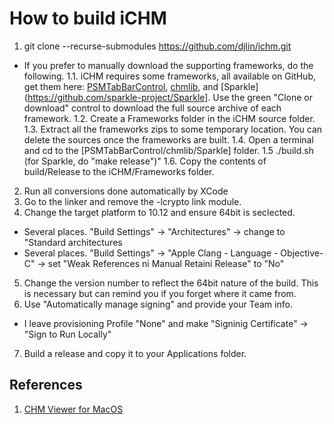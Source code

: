 # How to build iCHM

1. git clone --recurse-submodules https://github.com/djlin/ichm.git

* If you prefer to manually download the supporting frameworks, do the following.
1.1. iCHM requires some frameworks, all available on GitHub, get them here: [PSMTabBarControl](https://github.com/dorianj/PSMTabBarControl), [chmlib](https://github.com/lvivski/chm_lib), and [Sparkle](https://github.com/sparkle-project/Sparkle]. Use the green "Clone or download" control to download the full source archive of each framework.
1.2. Create a Frameworks folder in the iCHM source folder.
1.3. Extract all the frameworks zips to some temporary location. You can delete the sources once the frameworks are built.
1.4. Open a terminal and cd to the [PSMTabBarControl/chmlib/Sparkle] folder.
1.5 ./build.sh (for Sparkle, do "make release")"
1.6. Copy the contents of build/Release to the iCHM/Frameworks folder.

2. Run all conversions done automatically by XCode
3. Go to the linker and remove the -lcrypto link module.
4. Change the target platform to 10.12 and ensure 64bit is seclected.
* Several places. "Build Settings" -> "Architectures" -> change to "Standard architectures
* Several places. "Build Settings" -> "Apple Clang - Language - Objective-C" -> set "Weak References ni Manual Retaini Release" to "No"
5. Change the version number to reflect the 64bit nature of the build. This is necessary but can remind you if you forget where it came from.
6. Use "Automatically manage signing" and provide your Team info. 
* I leave provisioning Profile "None" and make "Signinig Certificate" -> "Sign to Run Locally"
7. Build a release and copy it to your Applications folder.

## References
1. [CHM Viewer for MacOS](http://heardofaudio.com/musings/blog/files/7ba3a4c9c2e9bd496ed23817bf3249ea-28.php)
